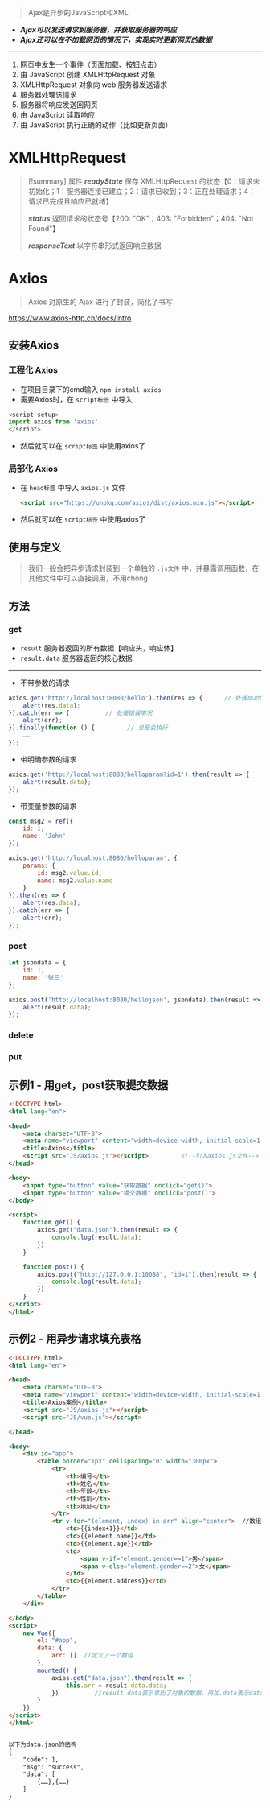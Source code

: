 > Ajax是异步的JavaScript和XML
- ***Ajax可以发送请求到服务器，并获取服务器的响应***
- ***Ajax还可以在不加载网页的情况下，实现实时更新网页的数据***

---

1. 网页中发生一个事件（页面加载、按钮点击）
2. 由 JavaScript 创建 XMLHttpRequest 对象
3. XMLHttpRequest 对象向 web 服务器发送请求
4. 服务器处理该请求
5. 服务器将响应发送回网页
6. 由 JavaScript 读取响应
7. 由 JavaScript 执行正确的动作（比如更新页面）

# XMLHttpRequest
>[!summary] 属性
>***readyState***  保存 XMLHttpRequest 的状态【0：请求未初始化；1：服务器连接已建立；2：请求已收到；3：正在处理请求；4：请求已完成且响应已就绪】
>
>***status***  返回请求的状态号【200: "OK"；403: "Forbidden"；404: "Not Found"】
>
>***responseText***	以字符串形式返回响应数据
# Axios
> Axios 对原生的 Ajax 进行了封装，简化了书写

https://www.axios-http.cn/docs/intro
## 安装Axios
### 工程化 Axios
- 在项目目录下的cmd输入 `npm install axios`
- 需要Axios时，在 `script标签` 中导入
```js
<script setup>
import axios from 'axios';
</script>
```

- 然后就可以在 `script标签` 中使用axios了
### 局部化 Axios
- 在 `head标签` 中导入 `axios.js` 文件
	```html
	<script src="https://unpkg.com/axios/dist/axios.min.js"></script>
	```

- 然后就可以在 `script标签` 中使用axios了
## 使用与定义
>我们一般会把异步请求封装到一个单独的 `.js文件` 中，并暴露调用函数，在其他文件中可以直接调用，不用chong

## 方法
### get
- `result` 服务器返回的所有数据【响应头，响应体】
- `result.data` 服务器返回的核心数据

---
- 不带参数的请求
```js
axios.get('http://localhost:8080/hello').then(res => {      // 处理成功情况
	alert(res.data);
}).catch(err => {          // 处理错误情况
	alert(err);
}).finally(function () {         // 总是会执行
	……
});
```
- 带明确参数的请求
```js
axios.get('http://localhost:8080/helloparam?id=1').then(result => {
	alert(result.data);
});
```
- 带变量参数的请求
```js
const msg2 = ref({
    id: 1,
    name: 'John'
});

axios.get('http://localhost:8080/helloparam', {
    params: {
        id: msg2.value.id,
        name: msg2.value.name
    }
}).then(res => {
    alert(res.data);
}).catch(err => {
    alert(err);
});
```

### post
```js
let jsondata = {
	id: 1,
	name: '张三'
};

axios.post('http://localhost:8080/hellojson', jsondata).then(result => {
	alert(result.data);
});
```
### delete
### put

## 示例1 - 用get，post获取提交数据
```html
<!DOCTYPE html>
<html lang="en">

<head>
    <meta charset="UTF-8">
    <meta name="viewport" content="width=device-width, initial-scale=1.0">
    <title>Axios</title>
    <script src="JS/axios.js"></script>         <!--引入axios.js文件-->
</head>

<body>
    <input type="button" value="获取数据" onclick="get()">
    <input type="button" value="提交数据" onclick="post()">
</body>

<script>
    function get() {
        axios.get("data.json").then(result => {
            console.log(result.data);
        })
    }

    function post() {
        axios.post("http://127.0.0.1:10088", "id=1").then(result => {
            console.log(result.data);
        })
    }
</script>
</html>
```
## 示例2 - 用异步请求填充表格
```html
<!DOCTYPE html>
<html lang="en">

<head>
    <meta charset="UTF-8">
    <meta name="viewport" content="width=device-width, initial-scale=1.0">
    <title>Axios案例</title>
    <script src="JS/axios.js"></script>
    <script src="JS/vue.js"></script>

</head>

<body>
    <div id="app">
        <table border="1px" cellspacing="0" width="300px">
            <tr>
                <th>编号</th>
                <th>姓名</th>
                <th>年龄</th>
                <th>性别</th>
                <th>地址</th>
            </tr>
            <tr v-for="(element, index) in arr" align="center">  //数组元素为element
                <td>{{index+1}}</td>
                <td>{{element.name}}</td>
                <td>{{element.age}}</td>
                <td>
                    <span v-if="element.gender==1">男</span>
                    <span v-else="element.gender==2">女</span>
                </td>
                <td>{{element.address}}</td>
            </tr>
        </table>
    </div>

</body>
<script>
    new Vue({
        el: "#app",
        data: {
            arr: []  //定义了一个数组
        },
        mounted() {
            axios.get("data.json").then(result => {
                this.arr = result.data.data; 
            })          //result.data表示拿到了对象的数据，再加.data表示data键的值
        }
    })
</script>
</html>


以下为data.json的结构
{
    "code": 1,
    "msg": "success",
    "data": [
        {……},{……}
    ]
}
```










































